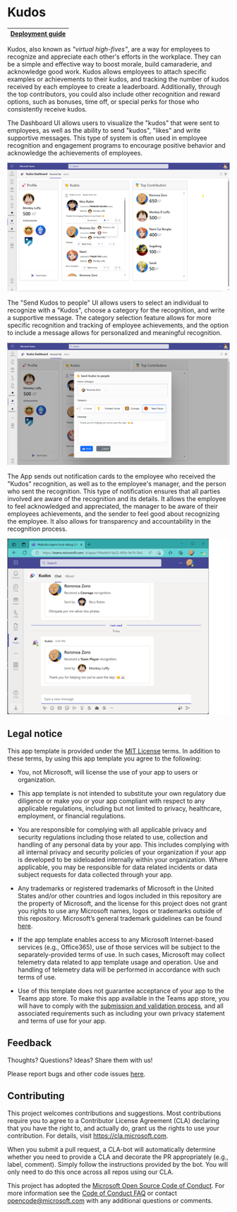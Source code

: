 # Kudos

[Deployment guide](https://github.com/luishdemetrio/MyKudosDashboard/wiki/)   |
| ----  |

Kudos, also known as *"virtual high-fives"*, are a way for employees to recognize and appreciate each other's efforts in the workplace. They can be a simple and effective way to boost morale, build camaraderie, and acknowledge good work. Kudos allows employees to attach specific examples or achievements to their kudos, and tracking the number of kudos received by each employee to create a leaderboard. Additionally, through the top contributors, you could also include other recognition and reward options, such as bonuses, time off, or special perks for those who consistently receive kudos.

The Dashboard UI allows users to visualize the "kudos" that were sent to employees, as well as the ability to send "kudos", "likes" and write supportive messages. This type of system is often used in employee recognition and engagement programs to encourage positive behavior and acknowledge the achievements of employees.

![](images/dashboard.png)

The "Send Kudos to people" UI allows users to select an individual to recognize with a "Kudos", choose a category for the recognition, and write a supportive message. The category selection feature allows for more specific recognition and tracking of employee achievements, and the option to include a message allows for personalized and meaningful recognition.

![](images/sendkudos.png)

The App sends out notification cards to the employee who received the "Kudos" recognition, as well as to the employee's manager, and the person who sent the recognition. This type of notification ensures that all parties involved are aware of the recognition and its details. It allows the employee to feel acknowledged and appreciated, the manager to be aware of their employees achievements, and the sender to feel good about recognizing the employee. It also allows for transparency and accountability in the recognition process.

![](images/kudosnotification.png)

## Legal notice

This app template is provided under the [MIT License](https://github.com/OfficeDev/OfficeDev/microsoft-teams-stickers-app/blob/master/LICENSE) terms.  In addition to these terms, by using this app template you agree to the following:

- You, not Microsoft, will license the use of your app to users or organization. 

- This app template is not intended to substitute your own regulatory due diligence or make you or your app compliant with respect to any applicable regulations, including but not limited to privacy, healthcare, employment, or financial regulations.

- You are responsible for complying with all applicable privacy and security regulations including those related to use, collection and handling of any personal data by your app. This includes complying with all internal privacy and security policies of your organization if your app is developed to be sideloaded internally within your organization. Where applicable, you may be responsible for data related incidents or data subject requests for data collected through your app.

- Any trademarks or registered trademarks of Microsoft in the United States and/or other countries and logos included in this repository are the property of Microsoft, and the license for this project does not grant you rights to use any Microsoft names, logos or trademarks outside of this repository. Microsoft’s general trademark guidelines can be found [here](https://www.microsoft.com/en-us/legal/intellectualproperty/trademarks/usage/general.aspx).

- If the app template enables access to any Microsoft Internet-based services (e.g., Office365), use of those services will be subject to the separately-provided terms of use. In such cases, Microsoft may collect telemetry data related to app template usage and operation. Use and handling of telemetry data will be performed in accordance with such terms of use.

- Use of this template does not guarantee acceptance of your app to the Teams app store. To make this app available in the Teams app store, you will have to comply with the [submission and validation process](https://docs.microsoft.com/en-us/microsoftteams/platform/concepts/deploy-and-publish/appsource/publish), and all associated requirements such as including your own privacy statement and terms of use for your app.

## Feedback

Thoughts? Questions? Ideas? Share them with us!

Please report bugs and other code issues [here](https://github.com/luishdemetrio/MyApprovalsHub/issues/new).

## Contributing

This project welcomes contributions and suggestions.  Most contributions require you to agree to a
Contributor License Agreement (CLA) declaring that you have the right to, and actually do, grant us
the rights to use your contribution. For details, visit https://cla.microsoft.com.

When you submit a pull request, a CLA-bot will automatically determine whether you need to provide
a CLA and decorate the PR appropriately (e.g., label, comment). Simply follow the instructions
provided by the bot. You will only need to do this once across all repos using our CLA.

This project has adopted the [Microsoft Open Source Code of Conduct](https://opensource.microsoft.com/codeofconduct/).
For more information see the [Code of Conduct FAQ](https://opensource.microsoft.com/codeofconduct/faq/) or
contact [opencode@microsoft.com](mailto:opencode@microsoft.com) with any additional questions or comments.